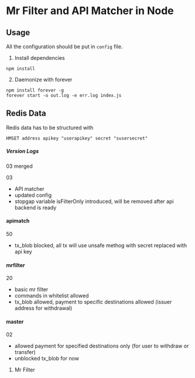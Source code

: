 # Mr Filter and API Matcher in Node

## Usage
All the configuration should be put in `config` file. 

1. Install dependencies
```
npm install
```

2. Daemonize with forever
```
npm install forever -g
forever start -o out.log -e err.log index.js
```

## Redis Data
Redis data has to be structured with
```
HMSET address apikey "userapikey" secret "susersecret"
``` 




##### Version Logs
03 merged

03
- API matcher
- updated config
- stopgap variable isFilterOnly introduced, will be removed after api backend is ready

#### apimatch
50
- tx_blob blocked, all tx will use unsafe methog with secret replaced with api key

#### mrfilter
20
- basic mr filter
- commands in whitelist allowed
- tx_blob allowed, payment to specific destinations allowed (issuer address for withdrawal) 

#### master
02
- allowed payment for specified destinations only (for user to withdraw or transfer)
- unblocked tx_blob for now

01. Mr Filter 
